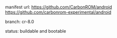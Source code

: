 manifest url:
https://github.com/CarbonROM/android
https://github.com/carbonrom-experimental/android

branch:
cr-8.0

status:
buildable and bootable
